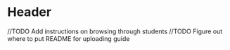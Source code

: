 # Header

//TODO Add instructions on browsing through students
//TODO Figure out where to put README for uploading guide
